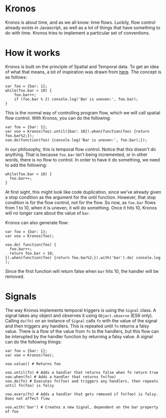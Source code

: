 Kronos
=====

Kronos is about time, and as we all know: time flows. Luckily, flow control already exists in Javascript, as well as a lot of things that have something to do with time. Kronos tries to implement a particular set of conventions.

# How it works

Kronos is built on the principle of Spatial and Temporal data. To get an idea of what that means, a lot of inspiration was drawn from [here][1]. The concept is as follows:

```
var foo = {bar: 1};
while(foo.bar < 10) {
    foo.bar++;
    if (foo.bar % 2) console.log('Bar is uneven:', foo.bar);
}

```

This is the normal way of controlling program flow, which we will call spatial flow control. With Kronos, you can do the following:
```
var foo = {bar: 1};
var voo = Kronos(foo).until({bar: 10}).when(function(foo) {return foo.bar%2;});
voo.do(function(foo) {console.log('Bar is uneven:', foo.bar);});
```
In our philosophy, this is temporal flow control. Notice that this doesn't do anything. That is because `foo.bar` isn't being incremented, or in other words, there is no flow to control. In order to have it do something, we need to add the following:
```
while(foo.bar < 10) {
  foo.bar++;
}
```
At first sight, this might look like code duplication, since we've already given a stop condition as the argument for the until function. However, that stop condition is for the flow control, not for the flow. So now, as `foo.bar` flows from 1 to 10, when it is uneven, it will do something. Once it hits 10, Kronos will no longer care about the value of `bar`.

Kronos can also generate flow:
```
var foo = {bar: 1};
var voo = Kronos(foo);

voo.do( function(foo) {
  foo.bar++;
  return foo.bar < 10;
}).when(function(foo) {return foo.bar%2;}).with('bar').do( console.log );
```

Since the first function will return false when `bar` hits 10, the handler will be removed.

# Signals

The way Kronos implements temporal triggers is using the `Signal` class. A signal takes any object and observes it using `Object.observe` (ES6 only). Calling `do(fn)` on an instance of `Signal` calls `fn` with the value of the signal and then triggers any handlers. This is repeated until `fn` returns a falsy value.  There is a flow of the value from `fn` to the handlers, but this flow can be interupted by the handler function by returning a falsy value. A signal can do the following things:
```
var foo = {bar: 1};
var voo = Kronos(foo);

voo.value() # Returns foo

voo.until(fn) # Adds a handler that returns false when fn return true
voo.when(fn) # Adds a handler that returns fn(foo)
voo.do(fn) # Executes fn(foo) and triggers any handlers, then repeats until fn(foo) is falsy

voo.every(fn) # Adds a handler that gets removed if fn(foo) is falsy. Does not affect flow

voo.with('bar') # Creates a new Signal, dependent on the bar property of foo

```

  [1]: https://github.com/kriskowal/gtor
